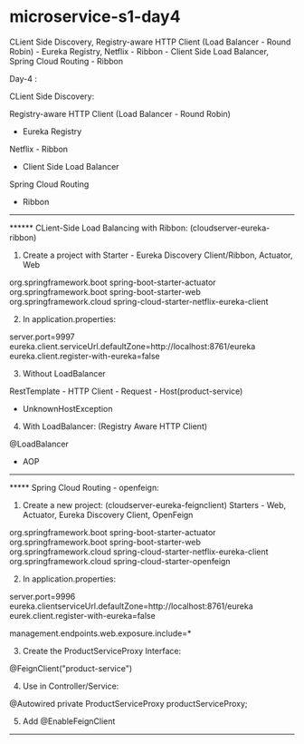 # microservice-s1-day4
CLient Side Discovery, Registry-aware HTTP Client  (Load Balancer - Round Robin) - Eureka Registry, Netflix - Ribbon - Client Side Load Balancer, Spring Cloud Routing - Ribbon


Day-4 : 


CLient Side Discovery:

Registry-aware HTTP Client  (Load Balancer - Round Robin)
- Eureka Registry

Netflix - Ribbon
- Client Side Load Balancer

Spring Cloud Routing
- Ribbon

---------------------------------

****** CLient-Side Load Balancing with Ribbon: (cloudserver-eureka-ribbon)

1) Create a project with Starter - Eureka Discovery Client/Ribbon, Actuator, Web

<dependency>		<groupId>org.springframework.boot</groupId>
<artifactId>spring-boot-starter-actuator</artifactId>
</dependency>
<dependency>
<groupId>org.springframework.boot</groupId>
<artifactId>spring-boot-starter-web</artifactId>
</dependency>
<dependency>
<groupId>org.springframework.cloud</groupId>
<artifactId>spring-cloud-starter-netflix-eureka-client</artifactId>
</dependency>

2) In application.properties:

server.port=9997
eureka.client.serviceUrl.defaultZone=http://localhost:8761/eureka
eureka.client.register-with-eureka=false

3) Without LoadBalancer

RestTemplate - HTTP Client - Request - Host(product-service)
- UnknownHostException

4) With LoadBalancer: (Registry Aware HTTP Client)

@LoadBalancer
- AOP

-------------------------------------------------------

***** Spring Cloud Routing - openfeign:

1) Create a new project: (cloudserver-eureka-feignclient) 
Starters - Web, Actuator, Eureka Discovery Client, OpenFeign

<dependency>
<groupId>org.springframework.boot</groupId>
<artifactId>spring-boot-starter-actuator</artifactId>
</dependency>
<dependency>
<groupId>org.springframework.boot</groupId>
<artifactId>spring-boot-starter-web</artifactId>
</dependency>
<dependency>
<groupId>org.springframework.cloud</groupId>
<artifactId>spring-cloud-starter-netflix-eureka-client</artifactId>
</dependency>
<dependency>
<groupId>org.springframework.cloud</groupId>
<artifactId>spring-cloud-starter-openfeign</artifactId>
</dependency>

2) In application.properties:

server.port=9996
eureka.clientserviceUrl.defaultZone=http://localhost:8761/eureka
eurek.client.register-with-eureka=false

management.endpoints.web.exposure.include=*

3) Create the ProductServiceProxy Interface:

@FeignClient("product-service")

4) Use in Controller/Service:

@Autowired
private ProductServiceProxy productServiceProxy;

5) Add @EnableFeignClient

-----------------------------------------------------
